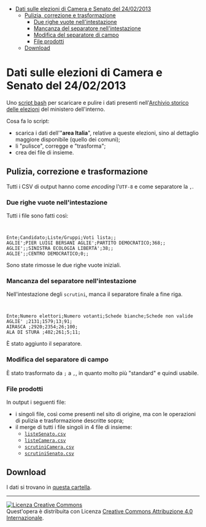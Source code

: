 <!-- TOC -->

- [Dati sulle elezioni di Camera e Senato del 24/02/2013](#dati-sulle-elezioni-di-camera-e-senato-del-24022013)
    - [Pulizia, correzione e trasformazione](#pulizia-correzione-e-trasformazione)
        - [Due righe vuote nell'intestazione](#due-righe-vuote-nellintestazione)
        - [Mancanza del separatore nell'intestazione](#mancanza-del-separatore-nellintestazione)
        - [Modifica del separatore di campo](#modifica-del-separatore-di-campo)
        - [File prodotti](#file-prodotti)
    - [Download](#download)

<!-- /TOC -->
# Dati sulle elezioni di Camera e Senato del 24/02/2013

Uno [script bash](https://github.com/ondata/elezionipolitiche2013/blob/master/dw.sh) per scaricare e pulire i dati presenti nell'[Archivio storico delle elezioni](http://elezionistorico.interno.gov.it/index.php) del ministero dell'interno.

Cosa fa lo script:

- scarica i dati dell'"**area Italia**", relative a queste elezioni, sino al dettaglio maggiore disponibile (quello dei comuni);
- li "pulisce", corregge e "trasforma";
- crea dei file di insieme.




## Pulizia, correzione e trasformazione

Tutti i CSV di output hanno come *encoding* l'`UTF-8` e come separatore la `,`.

### Due righe vuote nell'intestazione

Tutti i file sono fatti così:

```


Ente;Candidato;Liste/Gruppi;Voti lista;;
AGLIE';PIER LUIGI BERSANI AGLIE';PARTITO DEMOCRATICO;368;;
AGLIE';;SINISTRA ECOLOGIA LIBERTA';38;;
AGLIE';;CENTRO DEMOCRATICO;0;;
```

Sono state rimosse le due righe vuote iniziali.

### Mancanza del separatore nell'intestazione

Nell'intestazione degli `scrutini`, manca il separatore finale a fine riga.

```


Ente;Numero elettori;Numero votanti;Schede bianche;Schede non valide
AGLIE' ;2131;1579;13;91;
AIRASCA ;2920;2354;26;100;
ALA DI STURA ;402;261;5;11;
```

È stato aggiunto il separatore.

### Modifica del separatore di campo

È stato trasformato da `;` a `,`, in quanto molto più "standard" e quindi usabile.

### File prodotti

In output i seguenti file:

- i singoli file, così come presenti nel sito di origine, ma con le operazioni di pulizia e trasformazione descritte sopra;
- il merge di tutti i file singoli in 4 file di insieme:
  - [`listeSenato.csv`](https://github.com/ondata/elezionipolitiche2013/raw/master/csv/listeSenato.csv)
  - [`listeCamera.csv`](https://github.com/ondata/elezionipolitiche2013/raw/master/csv/listeCamera.csv)
  - [`scrutiniCamera.csv`](https://github.com/ondata/elezionipolitiche2013/blob/master/csv/scrutiniCamera.csv)
  - [`scrutiniSenato.csv`](https://github.com/ondata/elezionipolitiche2013/blob/master/csv/scrutiniSenato.csv)

## Download

I dati si trovano in [questa cartella](https://github.com/ondata/elezionipolitiche2013/tree/master/csv).

---

<a rel="license" href="http://creativecommons.org/licenses/by/4.0/"><img alt="Licenza Creative Commons" style="border-width:0" src="https://i.creativecommons.org/l/by/4.0/88x31.png" /></a><br />Quest'opera è distribuita con Licenza <a rel="license" href="http://creativecommons.org/licenses/by/4.0/">Creative Commons Attribuzione 4.0 Internazionale</a>.